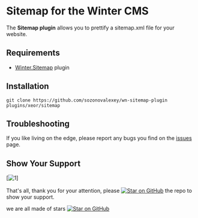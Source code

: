 # Sitemap for the Winter CMS

The **Sitemap plugin** allows you to prettify a sitemap.xml file for your website.

## Requirements

* [Winter.Sitemap](https://github.com/wintercms/wn-sitemap-plugin) plugin

## Installation

```
git clone https://github.com/sozonovalexey/wn-sitemap-plugin plugins/xeor/sitemap
```

## Troubleshooting

If you like living on the edge, please report any bugs you find on the
[issues](https://github.com/sozonovalexey/wn-sitemap-plugin/issues) page.

## Show Your Support

[![1][github-2tip]]
<a href="https://2tip.xeor.ru/1" target="_blank"></a>
<br/><br/>
That's all, thank you for your attention, please [![Star on GitHub][github-star-badge]][github-star] the repo to show your support.

we are all made of stars [![Star on GitHub][github-star-badge]][github-star]

[github-star-badge]: https://img.shields.io/github/stars/sozonovalexey/wn-sitemap-plugin.svg?style=social
[github-star]: https://github.com/sozonovalexey/wn-sitemap-plugin/stargazers
[github-2tip]: https://img.shields.io/badge/%F0%9F%92%B0-Donate-white?labelColor=fff
